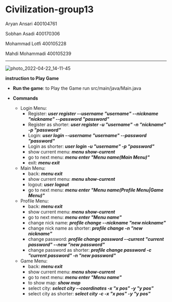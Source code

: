 # Civilization-group13
Aryan Ansari 400104761

Sobhan Asadi 400170306

Mohammad Lotfi 400105228

Mahdi Mohammadi 400105239

-------------------------------------------------------------------
![photo_2022-04-22_14-11-45](https://user-images.githubusercontent.com/94686711/167360462-e4aff310-ad24-464f-8325-80c375ca3ea9.jpg)


**instruction to Play Game**

- **Run the game**: to Play the Game run src/main/java/Main.java
 
- **Commands**

  - Login Menu:
    -  Register: ***user register --username     "username"     --nickname     "nickname"     --password     "password"***
    -  Register as shorter: ***user register -u "username" -n "nickname" -p "password"***
    -  Login: ***user login --username "username" --password "password"***
    -  Login as shorter: ***user login -u "username" -p "password"***
    -  show current menu: ***menu show-current***
    -  go to next menu: ***menu enter "Menu name(Main Menu)"***
    -  exit: ***menu exit***
  - Main Menu:
    -  back: ***menu exit***
    -  show current menu: ***menu show-current***
    -  logout: ***user logout***
    -  go to next menu: ***menu enter "Menu name(Profile Menu|Game Menu)"***
  - Profile Menu:
    -  back: ***menu exit***
    -  show current menu: ***menu show-current***
    -  go to next menu: ***menu enter "Menu name"***
    -  change nick name: ***profile change --nickname "new nickname"***
    -  change nick name as shorter: ***profile change -n "new nickname"***
    -  change password: ***profile change password --current "current password" --new "new password"***
    -  change password as shorter: ***profile change password -c "current password" -n "new password"***
  - Game Menu:
    -  back: ***menu exit***
    -  show current menu: ***menu show-current***
    -  go to next menu: ***menu enter "Menu name"***
    -  to show map: ***show map***
    -  select city: ***select city --coordinates -x "x pos" -y "y pos"***
    -  select city as shorter: ***select city -c -x "x pos" -y "y pos"***
